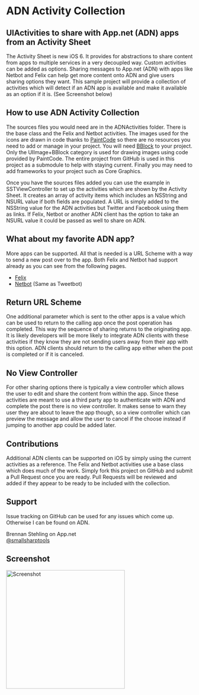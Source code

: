 ADN Activity Collection
=====================

## UIActivities to share with App.net (ADN) apps from an Activity Sheet

The Activity Sheet is new iOS 6. It provides for abstractions to share content from apps to 
multiple services in a very decoupled way. Custom activities can be added as options.
Sharing messages to App.net (ADN) with apps like Netbot and Felix can help get more content
onto ADN and give users sharing options they want. This sample project will provide a collection
of activities which will detect if an ADN app is available and make it available as an option if
it is. (See Screenshot below)

## How to use ADN Activity Collection

The sources files you would need are in the ADNActivities folder. There is the base class and
the Felix and Netbot activities. The images used for the icons are drawn in code thanks to
[PaintCode](http://www.paintcodeapp.com/) so there are no resources you need to add or manage
in your project. You will need [BBlock](https://github.com/kgn/BBlock) to your project. 
Only the UIImage+BBlock category is used for drawing images using code provided by PaintCode. 
The entire project from GitHub is used in this project as a submodule to help with staying current. 
Finally you may need to add frameworks to your project such as Core Graphics.

Once you have the sources files added you can use the example in SSTViewController to set up
the activities which are shown by the Activity Sheet. It creates an array of activity items which
includes an NSString and NSURL value if both fields are populated. A URL is simply added to the
NSString value for the ADN activities but Twitter and Facebook using them as links. If Felix,
Netbot or another ADN client has the option to take an NSURL value it could be passed as well
to share on ADN.

## What about my favorite ADN app?

More apps can be supported. All that is needed is a URL Scheme with a way to send a new post
over to the app. Both Felix and Netbot had support already as you can see from the following pages.

 * [Felix](http://tigerbears.com/felix/urls.html)
 * [Netbot](http://tapbots.com/blog/development/tweetbot-url-scheme) (Same as Tweetbot)

## Return URL Scheme

One additional parameter which is sent to the other apps is a value which can be used to return
to the calling app once the post operation has completed. This way the sequence of sharing returns
to the originating app. It is likely developers will be more likely to integrate ADN clients with
these activities if they know they are not sending users away from their app with this option.
ADN clients should return to the calling app either when the post is completed or if it is canceled.

## No View Controller

For other sharing options there is typically a view controller which allows the user to edit and
share the content from within the app. Since these activities are meant to use a third party app
to authenticate with ADN and complete the post there is no view controller. It makes sense to
warn they user they are about to leave the app though, so a view controller which can preview
the message and allow the user to cancel if the choose instead if jumping to another app could
be added later.

## Contributions

Additional ADN clients can be supported on iOS by simply using the current activities as a reference.
The Felix and Netbot activities use a base class which does much of the work. Simply fork this project
on GitHub and submit a Pull Request once you are ready. Pull Requests will be reviewed and added if
they appear to be ready to be included with the collection.

## Support

Issue tracking on GitHub can be used for any issues which come up. Otherwise I can be found on ADN. 

Brennan Stehling on App.net  
[@smallsharptools](http://alpha.app.net/smallsharptools)

## Screenshot

<img src="https://raw.github.com/brennanMKE/ADNActivityCollection/master/ADNActivity.png" width="320px" alt="Screenshot" />
